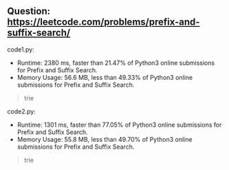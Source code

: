 ## Question: https://leetcode.com/problems/prefix-and-suffix-search/

code1.py:
* Runtime: 2380 ms, faster than 21.47% of Python3 online submissions for Prefix and Suffix Search.
* Memory Usage: 56.6 MB, less than 49.33% of Python3 online submissions for Prefix and Suffix Search.
> trie

code2.py:
* Runtime: 1301 ms, faster than 77.05% of Python3 online submissions for Prefix and Suffix Search.
* Memory Usage: 55.8 MB, less than 49.70% of Python3 online submissions for Prefix and Suffix Search.
> trie
